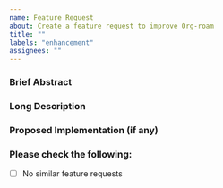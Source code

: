 ```yaml
---
name: Feature Request
about: Create a feature request to improve Org-roam
title: ""
labels: "enhancement"
assignees: ""
---
```


### Brief Abstract

### Long Description

### Proposed Implementation (if any)

### Please check the following:

- [ ] No similar feature requests
